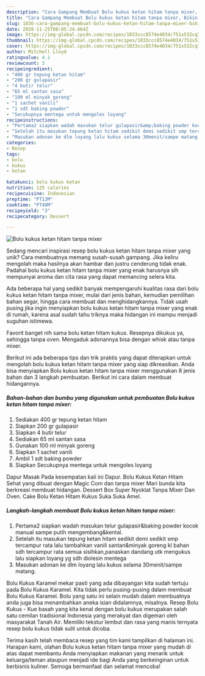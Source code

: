 ```yaml
---
description: "Cara Gampang Membuat Bolu kukus ketan hitam tanpa mixer, Bikin Ngiler"
title: "Cara Gampang Membuat Bolu kukus ketan hitam tanpa mixer, Bikin Ngiler"
slug: 1836-cara-gampang-membuat-bolu-kukus-ketan-hitam-tanpa-mixer-bikin-ngiler
date: 2020-11-25T08:05:24.664Z
image: https://img-global.cpcdn.com/recipes/1033ccc8574e4034/751x532cq70/bolu-kukus-ketan-hitam-tanpa-mixer-foto-resep-utama.jpg
thumbnail: https://img-global.cpcdn.com/recipes/1033ccc8574e4034/751x532cq70/bolu-kukus-ketan-hitam-tanpa-mixer-foto-resep-utama.jpg
cover: https://img-global.cpcdn.com/recipes/1033ccc8574e4034/751x532cq70/bolu-kukus-ketan-hitam-tanpa-mixer-foto-resep-utama.jpg
author: Mitchell Lloyd
ratingvalue: 4.1
reviewcount: 3
recipeingredient:
- "400 gr tepung ketan hitam"
- "200 gr gulapasir"
- "4 butir telur"
- "65 ml santan sasa"
- "100 ml minyak goreng"
- "1 sachet vanili"
- "1 sdt baking powder"
- "Secukupnya mentega untuk mengoles loyang"
recipeinstructions:
- "Pertama2 siapkan wadah masukan telur gulapasir&amp;baking powder kocok manual sampe putih mengembang&amp;kental."
- "Setelah itu masukan tepung ketan hitam sedikit demi sedikit smp tercampur rata lalu tambahkan vanili santan&amp;minyak goreng kl bahan sdh tercampur rata semua sisihkan,panaskan dandang utk mengukus lalu siapkan loyang yg sdh diolesin mentega"
- "Masukan adonan ke dlm loyang lalu kukus selama 30menit/sampe matang."
categories:
- Resep
tags:
- bolu
- kukus
- ketan

katakunci: bolu kukus ketan 
nutrition: 125 calories
recipecuisine: Indonesian
preptime: "PT13M"
cooktime: "PT40M"
recipeyield: "3"
recipecategory: Dessert

---
```



![Bolu kukus ketan hitam tanpa mixer](https://img-global.cpcdn.com/recipes/1033ccc8574e4034/751x532cq70/bolu-kukus-ketan-hitam-tanpa-mixer-foto-resep-utama.jpg)

Sedang mencari inspirasi resep bolu kukus ketan hitam tanpa mixer yang unik? Cara membuatnya memang susah-susah gampang. Jika keliru mengolah maka hasilnya akan hambar dan justru cenderung tidak enak. Padahal bolu kukus ketan hitam tanpa mixer yang enak harusnya sih mempunyai aroma dan cita rasa yang dapat memancing selera kita.

Ada beberapa hal yang sedikit banyak mempengaruhi kualitas rasa dari bolu kukus ketan hitam tanpa mixer, mulai dari jenis bahan, kemudian pemilihan bahan segar, hingga cara membuat dan menghidangkannya. Tidak usah pusing jika ingin menyiapkan bolu kukus ketan hitam tanpa mixer yang enak di rumah, karena asal sudah tahu triknya maka hidangan ini mampu menjadi suguhan istimewa.

Favorit banget nih sama bolu ketan hitam kukus. Resepnya dikukus ya, sehingga tanpa oven. Mengaduk adonannya bisa dengan whisk atau tanpa mixer.


Berikut ini ada beberapa tips dan trik praktis yang dapat diterapkan untuk mengolah bolu kukus ketan hitam tanpa mixer yang siap dikreasikan. Anda bisa menyiapkan Bolu kukus ketan hitam tanpa mixer menggunakan 8 jenis bahan dan 3 langkah pembuatan. Berikut ini cara dalam membuat hidangannya.

<!--inarticleads1-->

##### Bahan-bahan dan bumbu yang digunakan untuk pembuatan Bolu kukus ketan hitam tanpa mixer:

1. Sediakan 400 gr tepung ketan hitam
1. Siapkan 200 gr gulapasir
1. Siapkan 4 butir telur
1. Sediakan 65 ml santan sasa
1. Gunakan 100 ml minyak goreng
1. Siapkan 1 sachet vanili
1. Ambil 1 sdt baking powder
1. Siapkan Secukupnya mentega untuk mengoles loyang


Dapur Masak Pada kesempatan kali ini Dapur. Bolu Kukus Ketan Hitam Sehat yang dibuat dengan Magic Com dan tanpa mixer Mari bunda kita berkreasi membuat hidangan. Dessert Box Super Nyoklat Tanpa Mixer Dan Oven. Cake Bolu Ketan Hitam Kukus Suka Suka Amel. 

<!--inarticleads2-->

##### Langkah-langkah membuat Bolu kukus ketan hitam tanpa mixer:

1. Pertama2 siapkan wadah masukan telur gulapasir&amp;baking powder kocok manual sampe putih mengembang&amp;kental.
1. Setelah itu masukan tepung ketan hitam sedikit demi sedikit smp tercampur rata lalu tambahkan vanili santan&amp;minyak goreng kl bahan sdh tercampur rata semua sisihkan,panaskan dandang utk mengukus lalu siapkan loyang yg sdh diolesin mentega
1. Masukan adonan ke dlm loyang lalu kukus selama 30menit/sampe matang.


Bolu Kukus Karamel mekar pasti yang ada dibayangan kita sudah tertuju pada Bolu Kukus Karamel. Kita tidak perlu pusing-pusing dalam membuat Bolu Kukus Karamel. Bolu yang satu ini selain mudah dalam membuatnya anda juga bisa menambahkan aneka isian didalamnya, misalnya. Resep Bolu Kukus - Kue basah yang kita kenal dengan bolu kukus merupakan salah satu cemilan tradisional Indonesia yang merakyat dan digemari oleh masyarakat Tanah Air. Memiliki tekstur lembut dan rasa yang manis ternyata resep bolu kukus tidak sulit untuk dicoba. 

Terima kasih telah membaca resep yang tim kami tampilkan di halaman ini. Harapan kami, olahan Bolu kukus ketan hitam tanpa mixer yang mudah di atas dapat membantu Anda menyiapkan makanan yang menarik untuk keluarga/teman ataupun menjadi ide bagi Anda yang berkeinginan untuk berbisnis kuliner. Semoga bermanfaat dan selamat mencoba!
